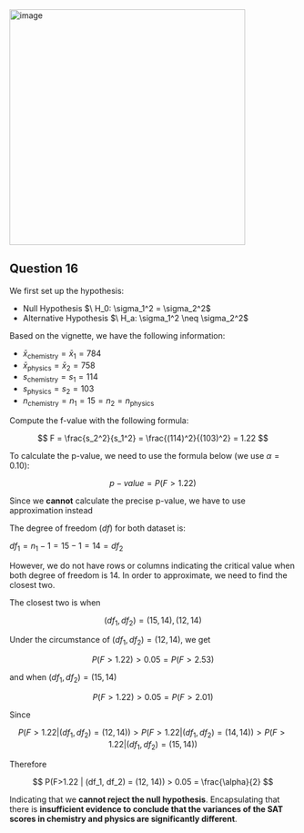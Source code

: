 <img width="414" alt="image" src="https://github.com/user-attachments/assets/7a93dd7e-1041-43a7-b346-ecfe5e5dc6ee" />

## Question 16

We first set up the hypothesis:
- Null Hypothesis $\ H_0: \sigma_1^2 = \sigma_2^2\$ 
- Alternative Hypothesis $\ H_a: \sigma_1^2 \neq \sigma_2^2\$

Based on the vignette, we have the following information:
- $\bar{x}_{\text{chemistry}} = \bar{x}_1 = 784$
- $\bar{x}_{\text{physics}} = \bar{x}_2 = 758$
- $s_{\text{chemistry}} = s_1 = 114$
- $s_{\text{physics}} = s_2 = 103$
- $n_{\text{chemistry}} = n_1 = 15 = n_2 = n_{\text{physics}}$

Compute the f-value with the following formula:

$$
F = \frac{s_2^2}{s_1^2} = \frac{(114)^2}{(103)^2} = 1.22
$$

To calculate the p-value, we need to use the formula below (we use $\alpha = 0.10$):

$$
p-value = P(F>1.22)
$$

Since we **cannot** calculate the precise p-value, we have to use approximation instead

The degree of freedom ($df$) for both dataset is:

$df_1 = n_1 - 1 = 15 - 1 = 14 = df_2$

However, we do not have rows or columns indicating the critical value when both degree of freedom is 14.
In order to approximate, we need to find the closest two.

The closest two is when 

$$
(df_1, df_2) = (15, 14), (12, 14)
$$

Under the circumstance of $(df_1, df_2) = (12, 14)$, we get 

$$
P(F>1.22) > 0.05 = P(F>2.53)
$$

and when  $(df_1, df_2) = (15, 14)$

$$
P(F>1.22) > 0.05 = P(F>2.01)
$$

Since

$$
P(F>1.22 | (df_1, df_2) = (12, 14)) > P(F>1.22 | (df_1, df_2) = (14, 14)) > P(F>1.22 | (df_1, df_2) = (15, 14))
$$

Therefore

$$
P(F>1.22 | (df_1, df_2) = (12, 14)) > 0.05 = \frac{\alpha}{2}
$$

Indicating that we **cannot reject the null hypothesis**. 
Encapsulating that there is **insufficient evidence to conclude that the variances of the SAT scores in chemistry and physics are significantly different**. 



